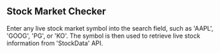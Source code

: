 ## Stock Market Checker

Enter any live stock market symbol into the search field, such as 'AAPL', 'GOOG', 'PG', or 'KO'.
The symbol is then used to retrieve live stock information from 'StockData' API.